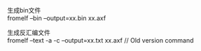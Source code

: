 生成bin文件<br>
fromelf –bin –output=xx.bin xx.axf<br>

生成反汇编文件<br>
fromelf –text -a -c –output=xx.txt xx.axf // Old version command<br>
